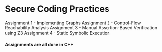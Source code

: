 # Secure Coding Practices
Assignment 1 - Implementing Graphs
Assignment 2 - Control-Flow Reachability Analysis
Assignment 3 - Manual Assertion-Based Verification using Z3
Assignment 4 - Static Symbolic Execution

#### Assignments are all done in C++
